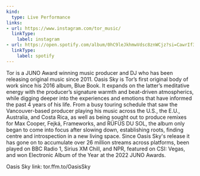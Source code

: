 ```yaml
---
kind:
  type: Live Performance
links:
- url: https://www.instagram.com/tor_music/
  linkType:
    label: instagram
- url: https://open.spotify.com/album/0hC9leJkhmwVdsc8znWCjz?si=CawrIf30SCKBL0YRR67s2g
  linkType:
    label: spotify
---
```

Tor is a JUNO Award winning music producer and DJ who has been releasing original music since 2011. Oasis Sky is Tor’s first original body of work since his 2016 album, Blue Book. It expands on the latter’s meditative energy with the producer’s signature warmth and beat-driven atmospherics, while digging deeper into the
experiences and emotions that have informed the past 4 years of his life. From a busy touring schedule that saw the Vancouver-based producer playing his music across the U.S., the E.U., Australia, and Costa Rica, as well as being
sought out to produce remixes for Max Cooper, Fejká, Frameworks, and RÜFÜS DU SOL, the album only began to come into focus after slowing down, establishing roots, finding centre and introspection in a new living space. Since Oasis Sky's release it has gone on to accumulate over 26 million streams across platforms, been played on BBC Radio 1, Sirius XM Chill, and NPR, featured on CSI: Vegas, and won Electronic Album of the Year at the 2022 JUNO Awards.

Oasis Sky link: tor.ffm.to/OasisSky